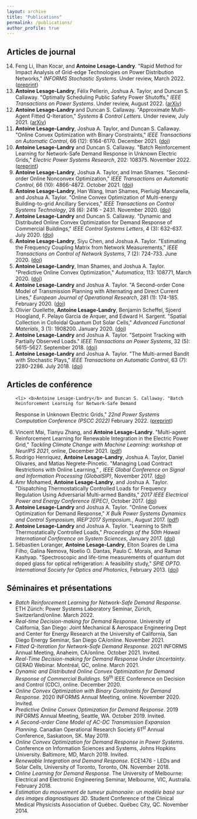 ```yaml
---
layout: archive
title: "Publications"
permalink: /publications/
author_profile: true
---
```

<h2>Articles de journal</h2>

<ol reversed='reversed'> 
  <li>Feng Li, Ilhan Kocar, and <b>Antoine Lesage-Landry</b>. "Rapid Method for Impact Analysis of Grid-edge Technologies on Power Distribution Networks," <i>INFORMS Stochastic Systems</i>. Under review, March 2022. (<a href="https://www.gerad.ca/en/papers/G-2022-45">preprint</a>)</li>
  
 <li><b>Antoine Lesage-Landry</b>, Félix Pellerin, Joshua A. Taylor, and Duncan S. Callaway. "Optimally Scheduling Public Safety Power Shutoffs," <i>IEEE Transactions on Power Systems</i>. Under review, August 2022. (<a href="https://arxiv.org/abs/2203.02861">arXiv</a>)</li>
  
  <li><b>Antoine Lesage-Landry</b> and Duncan S. Callaway. "Approximate Multi-Agent Fitted Q-Iteration," <i>Systems & Control Letters</i>. Under review, July 2021. (<a href="https://arxiv.org/abs/2104.09343">arXiv</a>)</li>
  
  <li> <b>Antoine Lesage-Landry</b>, Joshua A. Taylor, and Duncan S. Callaway. "Online Convex Optimization with Binary Constraints," <i>IEEE Transactions on Automatic Control</i>, 66 (12): 6164-6170. December 2021. (<a href="https://doi.org/10.1109/TAC.2021.3061625">doi</a>)</li>
  
  <li> <b>Antoine Lesage-Landry</b> and Duncan S. Callaway. "Batch Reinforcement Learning for Network-Safe Demand
Response in Unknown Electric Grids," <i>Electric Power Systems Research</i>, 202: 108375. November 2022. (<a href="https://pscc.epfl.ch/rms/modules/request.php?module=oc_program&action=summary.php&id=1324">preprint</a>)</li>
  
  <li> <b>Antoine Lesage-Landry</b>, Joshua A. Taylor, and Iman Shames. "Second-order Online Nonconvex Optimization," <i>IEEE Transactions on Automatic Control</i>, 66 (10): 4866-4872.  October 2021. (<a href="https://doi.org/10.1109/TAC.2020.3040372">doi</a>)</li>
  
  <li><b>Antoine Lesage-Landry</b>, Han Wang, Iman Shames, Pierluigi Mancarella, and Joshua A. Taylor. "Online Convex Optimization of Multi-energy Building-to-grid Ancillary Services," <i>IEEE Transactions on Control Systems Technology</i>, 28 (6): 2416 - 2431. November 2020. (<a href="https://doi.org/10.1109/TCST.2019.2944328">doi</a>)</li>
  
  <li> <b>Antoine Lesage-Landry</b> and Duncan S. Callaway. "Dynamic and Distributed Online Convex Optimization for Demand Response of Commercial Buildings," <i>IEEE Control Systems Letters</i>, 4 (3): 632-637. July 2020. (<a href="https://doi.org/10.1109/LCSYS.2020.2989110">doi</a>)</li>
  
  <li><b>Antoine Lesage-Landry</b>, Siyu Chen, and Joshua A. Taylor. "Estimating the Frequency Coupling Matrix from Network Measurements," <i>IEEE Transactions on Control of Network Systems</i>, 7 (2): 724-733. June 2020. (<a href="https://doi.org/10.1109/TCNS.2019.2940265">doi</a>)</li>
  
  <li><b>Antoine Lesage-Landry</b>, Iman Shames, and Joshua A. Taylor. "Predictive Online Convex Optimization," <i>Automatica</i>, 113: 108771, March 2020. (<a href="https://doi.org/10.1016/j.automatica.2019.108771">doi</a>)</li>
  
  <li><b>Antoine Lesage-Landry</b> and Joshua A. Taylor. "A Second-order Cone Model of Transmission Planning with Alternating and Direct Current Lines," <i>European Journal of Operational Research</i>, 281 (1): 174-185. February 2020. (<a href="https://doi.org/10.1016/j.ejor.2019.08.016">doi</a>) </li>
  
  <li> Olivier Ouellette, <b>Antoine Lesage-Landry</b>, Benjamin Scheffel, Sjoerd Hoogland, F. Pelayo Garcia de Arquer, and Edward H. Sargent. "Spatial Collection in Colloidal Quantum Dot Solar Cells," <i>Advanced Functional Materials</i>, 3 (1): 1908200. January 2020. (<a href="https://doi.org/10.1002/adfm.201908200">doi</a>)</li>

  <li><b>Antoine Lesage-Landry</b> and Joshua A. Taylor. "Setpoint Tracking with Partially Observed Loads." <i>IEEE Transactions on Power Systems</i>, 32 (5): 5615-5627. September 2018. (<a href="https://doi.org/10.1109/TPWRS.2018.2804353">doi</a>)</li>

  <li><b>Antoine Lesage-Landry</b> and Joshua A. Taylor. "The Multi-armed Bandit with Stochastic Plays," <i>IEEE Transactions on Automatic Control</i>, 63 (7): 2280-2286. July 2018. (<a href="https://doi.org/10.1109/TAC.2017.2765501">doi</a>)</li>

</ol>

<h2>Articles de conférence</h2>

<ol reversed='reversed'>
  
    <li> <b>Antoine Lesage-Landry</b> and Duncan S. Callaway. "Batch Reinforcement Learning for Network-Safe Demand
Response in Unknown Electric Grids," <i>22nd Power Systems Computation Conference (PSCC 2022)</i> February 2022. (<a href="https://pscc.epfl.ch/rms/modules/request.php?module=oc_program&action=summary.php&id=1324">preprint</a>)</li>
  
  <li> Vincent Mai, Tianyu Zhang, and <b>Antoine Lesage-Landry</b>. "Multi-agent Reinforcement Learning for Renewable Integration in the Electric Power Grid," <i>Tackling Climate Change with Machine Learning: workshop at NeurIPS 2021</i>, online, December 2021. (<a href="https://www.climatechange.ai/papers/neurips2021/71/paper.pdf">pdf</a>)</li>
  
  <li> Rodrigo Henriquez, <b>Antoine Lesage-Landry</b>, Joshua A. Taylor, Daniel Olivares, and Matias Negrete-Pincetic. "Managing Load Contract Restrictions with Online Learning," <i>, IEEE Global Conference on Signal and Information Processing (GlobalSIP)</i>, November 2017. (<a href="https://doi.org/10.1109/GlobalSIP.2017.8309118">doi</a>)</li>
    
  <li> Amr Mohamed, <b>Antoine Lesage-Landry</b>, and Joshua A. Taylor. "Dispatching Thermostatically Controlled Loads for Frequency Regulation Using Adversarial Multi-armed Bandits," <i>2017 IEEE Electrical Power and Energy Conference (EPEC)</i>, October 2017. (<a href="https://doi.org/10.1109/EPEC.2017.8286168">doi</a>)</li>
  
  <li> <b>Antoine Lesage-Landry</b> and Joshua A. Taylor. "Online Convex Optimization for Demand Response," <i>X Bulk Power Systems Dynamics and Control Symposium, IREP’2017 Symposium.</i>, August 2017. (<a href="http://irep2017.inesctec.pt/conference-papers/conference-papers/paper7b5v8ssur.pdf">pdf</a>)</li>

  <li><b>Antoine Lesage-Landry</b> and Joshua A. Taylor. "Learning to Shift Thermostatically Controlled Loads,"  <i>Proceedings of the 50th Hawaii International Conference on System Sciences</i>, January 2017. (<a href="https://doi.org/10.24251/HICSS.2017.365">doi</a>)</li>  

  <li>Sébastien Loranger, <b>Antoine Lesage-Landry</b>, Elton Soares de Lima Filho, Galina Nemova, Noelio O. Dantas, Paulo C. Morais, and Raman Kashyap. "Spectroscopic and life-time measurements of quantum dot doped glass for optical refrigeration: A feasibility study," <i>SPIE OPTO. International Society for Optics and Photonics</i>, February 2013. (<a href="https://doi.org/10.1117/12.2002550">doi</a>)</li>  

</ol>

<h2>Séminaires et présentations</h2>

<ul style="list-style-type:disc;">
  
<li><i>Batch Reinforcement Learning for Network-Safe Demand Response</i>. ETH Zürich: Power Systems Laboratory Seminar, Zürich, Switzerland/online. March 2022. </li>
  
<li><i>Real-time Decision-making for Demand Response</i>. University of California, San Diego: Joint Mechanical & Aerospace Engineering Dept and Center for Energy Research at the University of California, San Diego Energy Seminar, San Diego CA/online. November 2021. </li>  
  
<li><i>Fitted Q-Iteration for Network-Safe Demand Response</i>. 2021 INFORMS Annual Meeting, Anaheim, CA/online. October 2021. Invited. </li>

<li><i>Real-Time Decision-making for Demand Response Under Uncertainty</i>. GERAD Webinar. Montréal, QC, online. March 2021. </li>   

<li><i>Dynamic and Distributed Online Convex Optimization for Demand Response of Commercial Buildings</i>. 59<sup>th</sup> IEEE Conference on Decision and Control (CDC), online. December 2020. </li>

<li><i>Online Convex Optimization with Binary Constraints for Demand Response</i>. 2020 INFORMS Annual Meeting, online. November 2020. Invited. </li>

<li><i>Predictive Online Convex Optimization for Demand Response</i>. 2019 INFORMS Annual Meeting, Seattle, WA. October 2019. Invited. </li>

<li><i>A Second-order Cone Model of AC-DC Transmission Expansion Planning</i>. Canadian Operational Research Society 61<sup>st</sup> Annual Conference, Saskatoon, SK. May 2019. </li>

<li><i>Online Convex Optimization for Demand Response in Power Systems</i>. Conference on Information Sciences and Systems, Johns Hopkins University. Baltimore, MD, March 2019. Invited. </li>

<li><i>Renewable Integration and Demand Response</i>. ECE1476 - LEDs and Solar Cells, University of Toronto, Toronto, ON. November 2018. </li>

<li><i>Online Learning for Demand Response</i>. The University of Melbourne: Electrical and Electronic Engineering Seminar, Melbourne, VIC, Australia. February 2018.</li>

<li><i>Estimation du mouvement de tumeur pulmonaire: un modèle basé sur des images diagnostiques 3D</i>. Student Conference of the Clinical Medical Physicists Association of Québec. Québec City, QC. November 2014. </li>

</ul>  
